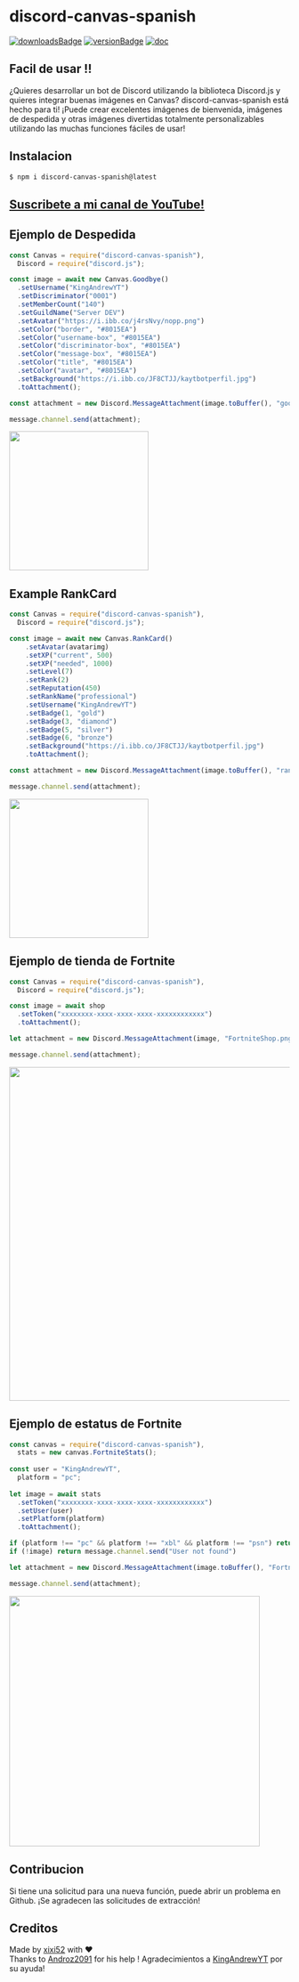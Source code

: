 # discord-canvas-spanish

[![downloadsBadge](https://img.shields.io/npm/dt/discord-canvas-spanish?style=for-the-badge)](https://npmjs.com/discord-canvas-spanish)
[![versionBadge](https://img.shields.io/npm/v/discord-canvas-spanish?style=for-the-badge)](https://npmjs.com/discord-canvas-spanish)
[![doc](https://img.shields.io/badge/Documentation-Click%20here-blue?style=for-the-badge)](https://www.discord-canvas-spanish.net)

## Facil de usar !!

¿Quieres desarrollar un bot de Discord utilizando la biblioteca Discord.js y quieres integrar buenas imágenes en Canvas? discord-canvas-spanish está hecho para ti! ¡Puede crear excelentes imágenes de bienvenida, imágenes de despedida y otras imágenes divertidas totalmente personalizables utilizando las muchas funciones fáciles de usar!

## Instalacion

```bash
$ npm i discord-canvas-spanish@latest
```

## [Suscribete a mi canal de YouTube!](https://www.youtube.com/c/AndrewTutoriales)

## Ejemplo de Despedida

```js
const Canvas = require("discord-canvas-spanish"),
  Discord = require("discord.js");

const image = await new Canvas.Goodbye()
  .setUsername("KingAndrewYT")
  .setDiscriminator("0001")
  .setMemberCount("140")
  .setGuildName("Server DEV")
  .setAvatar("https://i.ibb.co/j4rsNvy/nopp.png")
  .setColor("border", "#8015EA")
  .setColor("username-box", "#8015EA")
  .setColor("discriminator-box", "#8015EA")
  .setColor("message-box", "#8015EA")
  .setColor("title", "#8015EA")
  .setColor("avatar", "#8015EA")
  .setBackground("https://i.ibb.co/JF8CTJJ/kaytbotperfil.jpg")
  .toAttachment();

const attachment = new Discord.MessageAttachment(image.toBuffer(), "goodbye-image.png");

message.channel.send(attachment);
```

<img src="https://i.imgur.com/gh6Yp00.png" height="250"></img>

## Example RankCard

```js
const Canvas = require("discord-canvas-spanish"),
  Discord = require("discord.js");

const image = await new Canvas.RankCard()
    .setAvatar(avatarimg)
    .setXP("current", 500)
    .setXP("needed", 1000)
    .setLevel(7)
    .setRank(2)
    .setReputation(450)
    .setRankName("professional")
    .setUsername("KingAndrewYT")
    .setBadge(1, "gold")
    .setBadge(3, "diamond")
    .setBadge(5, "silver")
    .setBadge(6, "bronze")
    .setBackground("https://i.ibb.co/JF8CTJJ/kaytbotperfil.jpg")
    .toAttachment();

const attachment = new Discord.MessageAttachment(image.toBuffer(), "rank-card.png");

message.channel.send(attachment);
```

<img src="https://i.imgur.com/5L7qCkW.png" height="250"></img>

## Ejemplo de tienda de Fortnite

```js
const Canvas = require("discord-canvas-spanish"),
  Discord = require("discord.js");

const image = await shop
  .setToken("xxxxxxxx-xxxx-xxxx-xxxx-xxxxxxxxxxxx")
  .toAttachment();

let attachment = new Discord.MessageAttachment(image, "FortniteShop.png");

message.channel.send(attachment);
```

<img src="https://i.imgur.com/3qO81V8.jpg" height="600"></img>

## Ejemplo de estatus de Fortnite

```js
const canvas = require("discord-canvas-spanish"),
  stats = new canvas.FortniteStats();
  
const user = "KingAndrewYT",
  platform = "pc";
  
let image = await stats
  .setToken("xxxxxxxx-xxxx-xxxx-xxxx-xxxxxxxxxxxx")
  .setUser(user)
  .setPlatform(platform)
  .toAttachment();

if (platform !== "pc" && platform !== "xbl" && platform !== "psn") return message.channel.send("Please enter a valid platform")
if (!image) return message.channel.send("User not found")

let attachment = new Discord.MessageAttachment(image.toBuffer(), "FortniteStats.png");

message.channel.send(attachment);
```

<img src="https://i.imgur.com/xqnabX5.png" height="450"></img>

## Contribucion

Si tiene una solicitud para una nueva función, puede abrir un problema en Github. ¡Se agradecen las solicitudes de extracción!

## Creditos

Made by [xixi52](https://github.com/xixi52) with ❤️  
Thanks to [Androz2091](https://github.com/Androz2091) for his help !
Agradecimientos a [KingAndrewYT](https://github.com/KingAndrewYT) por su ayuda!
